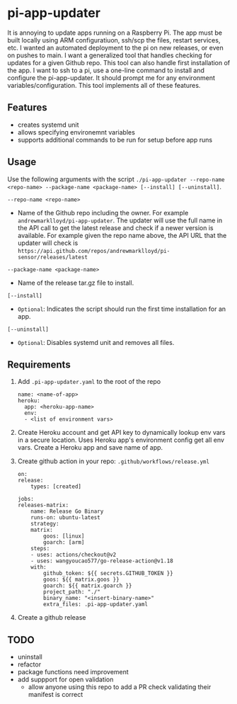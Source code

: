 # pi-app-updater

It is annoying to update apps running on a Raspberry Pi. The app must be built locally using ARM configuratiuon, ssh/scp the files, restart services, etc. I wanted an automated deployment to the pi on new releases, or even on pushes to main. I want a generalized tool that handles checking for updates for a given Github repo. This tool can also handle first installation of the app. I want to ssh to a pi, use a one-line command to install and configure the pi-app-updater. It should prompt me for any environment variables/configuration. This tool implements all of these features.

## Features
- creates systemd unit
- allows specifying environemnt variables
- supports additional commands to be run for setup before app runs

## Usage

Use the following arguments with the script `./pi-app-updater --repo-name <repo-name> --package-name <package-name> [--install] [--uninstall]`.

`--repo-name <repo-name>`
- Name of the Github repo including the owner. For example `andrewmarklloyd/pi-app-updater`. The updater will use the full name in the API call to get the latest release and check if a newer version is available. For example given the repo name above, the API URL that the updater will check is `https://api.github.com/repos/andrewmarklloyd/pi-sensor/releases/latest`

`--package-name <package-name>`
- Name of the release tar.gz file to install.

`[--install]`
- `Optional`: Indicates the script should run the first time installation for an app.

`[--uninstall]`
- `Optional`: Disables systemd unit and removes all files.

## Requirements
1. Add `.pi-app-updater.yaml` to the root of the repo

    ```
    name: <name-of-app>
    heroku:
      app: <heroku-app-name>
      env:
      - <list of environment vars>
    ```

1. Create Heroku account and get API key to dynamically lookup env vars in a secure location. Uses Heroku app's environment config get all env vars. Create a Heroku app and save name of app.

1. Create github action in your repo: `.github/workflows/release.yml`

    ```
    on: 
    release:
        types: [created]

    jobs:
    releases-matrix:
        name: Release Go Binary
        runs-on: ubuntu-latest
        strategy:
        matrix:
            goos: [linux]
            goarch: [arm]
        steps:
        - uses: actions/checkout@v2
        - uses: wangyoucao577/go-release-action@v1.18
        with:
            github_token: ${{ secrets.GITHUB_TOKEN }}
            goos: ${{ matrix.goos }}
            goarch: ${{ matrix.goarch }}
            project_path: "./"
            binary_name: "<insert-binary-name>"
            extra_files: .pi-app-updater.yaml

    ```

1. Create a github release


## TODO
- uninstall
- refactor
- package functions need improvement
- add suppport for open validation
    - allow anyone using this repo to add a PR check validating their manifest is correct